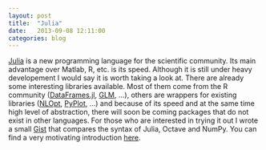 ```yaml
---
layout: post
title:  "Julia"
date:   2013-09-08 12:11:00
categories: blog
---
```


[Julia](http://julialang.org/) is a new programming language for the
scientific community. Its main advantage over Matlab, R, etc. is its
speed. Although it is still under heavy developement I would say it
is worth taking a look at. There are already some interesting
libraries available. Most of them come from the R community
([DataFrames.jl](https://github.com/JuliaStats/DataFrames),
[GLM](https://github.com/JuliaStats/GLM), ...), others are wrappers
for existing libraries ([NLOpt](https://github.com/stevengj/NLopt.jl),
[PyPlot](https://github.com/stevengj/PyPlot.jl), ...) and because of
its speed and at the same time high level of abstraction, there will
soon be coming packages that do not exist in other languages. For
those who are interested in trying it out I wrote a small
[Gist](https://gist.github.com/AlexanderFabisch/6343090) that compares
the syntax of Julia, Octave and NumPy. You can find a very motivating
introduction [here](http://julialang.org/blog/2012/02/why-we-created-julia/).

